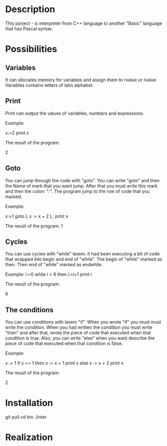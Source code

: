 # Description

This porject - is interpreter from C++ language to another "Basic" language that has Pascal syntax.

# Possibilities

## Variables

It can allocates memory for variables and assign them to rvalue or lvalue. 
Variables contains letters of latin alphabet.

## Print
  Print can output the values of variables, numbers and expressions.
  
Example:

  x:=2
  print x

The result of the program:

  2

## Goto

You can jump through the code with "goto". You can write "goto" and then the Name of mark that you want jump. 
After that you must write this mark and then the colon: ":". The program jump to the row of code that you marked.

Example:
  
  x:=1
  goto L
  x := x + 2
  L: print x

The result of the program:
  1

## Cycles

You can use cycles with "while" lexem. It had been executing a bit of code that wrapped into begin and end of "while".
The begin of "while" marked as then.
Then end of "while" marked as endwhile.

Example:
  i:=0
  while i < 6 then
    i:=i+1
  print i

The result of the program:

  6

## The conditions

You can use conditions with lexem "if". When you wrote "if" you must must write the condition.
When you had written the condition you must write "then" and after that, wrote the piece of code that executed when that condition is true. 
Also, you can write "else" when you want describe the piece of code that executed when that condition is false.

Example:
  
  x := 1
  if x == 1 then
    x := x + 1
    print x
  else 
    x := x + 2
    print x

The result of the program:
  
  2

# Installation
  git pull 
  cd bin
  ./inter
# Realization
  


